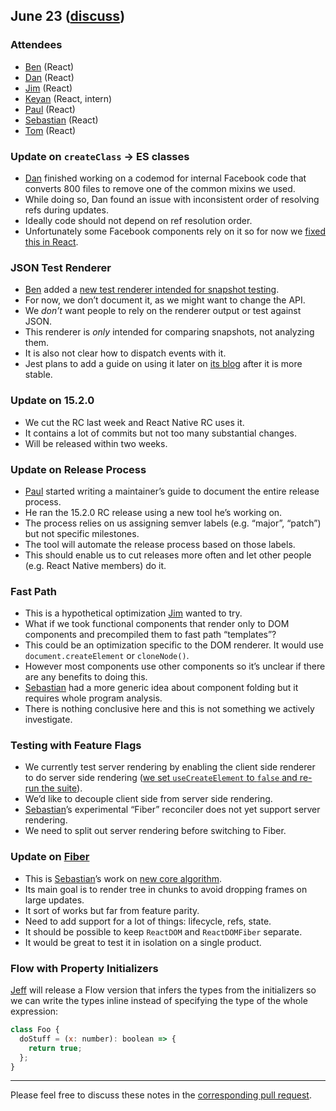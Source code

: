 ## June 23 ([discuss](https://github.com/reactjs/core-notes/pull/21))

### Attendees

* [Ben](https://twitter.com/soprano) (React)
* [Dan](https://twitter.com/dan_abramov) (React)
* [Jim](http://github.com/jimfb) (React)
* [Keyan](https://twitter.com/keyanzhang) (React, intern)
* [Paul](https://twitter.com/zpao) (React)
* [Sebastian](https://twitter.com/sebmarkbage) (React)
* [Tom](https://twitter.com/tomocchino) (React)

### Update on `createClass` → ES classes

* [Dan](https://twitter.com/dan_abramov) finished working on a codemod for internal Facebook code that converts 800 files to remove one of the common mixins we used.
* While doing so, Dan found an issue with inconsistent order of resolving refs during updates.
* Ideally code should not depend on ref resolution order.
* Unfortunately some Facebook components rely on it so for now we [fixed this in React](https://github.com/facebook/react/pull/7101).

### JSON Test Renderer

* [Ben](https://twitter.com/soprano) added a [new test renderer intended for snapshot testing](https://github.com/facebook/react/pull/6944).
* For now, we don’t document it, as we might want to change the API.
* We *don’t* want people to rely on the renderer output or test against JSON.
* This renderer is *only* intended for comparing snapshots, not analyzing them.
* It is also not clear how to dispatch events with it.
* Jest plans to add a guide on using it later on [its blog](https://facebook.github.io/jest/blog/) after it is more stable.

### Update on 15.2.0

* We cut the RC last week and React Native RC uses it.
* It contains a lot of commits but not too many substantial changes.
* Will be released within two weeks.

### Update on Release Process

* [Paul](https://twitter.com/zpao) started writing a maintainer’s guide to document the entire release process.
* He ran the 15.2.0 RC release using a new tool he’s working on.
* The process relies on us assigning semver labels (e.g. “major”, “patch”) but not specific milestones.
* The tool will automate the release process based on those labels.
* This should enable us to cut releases more often and let other people (e.g. React Native members) do it.

### Fast Path

* This is a hypothetical optimization [Jim](http://github.com/jimfb) wanted to try.
* What if we took functional components that render only to DOM components and precompiled them to fast path “templates”?
* This could be an optimization specific to the DOM renderer. It would use `document.createElement` or `cloneNode()`.
* However most components use other components so it’s unclear if there are any benefits to doing this.
* [Sebastian](https://twitter.com/sebmarkbage) had a more generic idea about component folding but it requires whole program analysis.
* There is nothing conclusive here and this is not something we actively investigate.

### Testing with Feature Flags

* We currently test server rendering by enabling the client side renderer to do server side rendering ([we set `useCreateElement` to `false` and re-run the suite](https://github.com/facebook/react/blob/24dfb56113a214d98f29f69e2c26f67d7e947067/.travis.yml#L80-L81)).
* We’d like to decouple client side from server side rendering.
* [Sebastian](https://twitter.com/sebmarkbage)’s experimental “Fiber” reconciler does not yet support server rendering.
* We need to split out server rendering before switching to Fiber.

### Update on [Fiber](https://github.com/facebook/react/pulls?q=is%3Apr+fiber+is%3Aclosed)

* This is [Sebastian](https://twitter.com/sebmarkbage)’s work on [new core algorithm](https://github.com/facebook/react/issues/6170).
* Its main goal is to render tree in chunks to avoid dropping frames on large updates.
* It sort of works but far from feature parity.
* Need to add support for a lot of things: lifecycle, refs, state.
* It should be possible to keep `ReactDOM` and `ReactDOMFiber` separate.
* It would be great to test it in isolation on a single product.

### Flow with Property Initializers

[Jeff](https://twitter.com/lbljeffmo) will release a Flow version that infers the types from the initializers so we can write the types inline instead of specifying the type of the whole expression:

```js
class Foo {
  doStuff = (x: number): boolean => {
    return true;
  };
}
```

------------

Please feel free to discuss these notes in the [corresponding pull request](https://github.com/reactjs/core-notes/pull/21).
